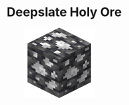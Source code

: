 # Deepslate Holy Ore

<figure><img src="https://github.com/ItsMePok/PFE/blob/wikiAssets/ore/DeepslateHolyOre.png?raw=true" alt=""><figcaption></figcaption></figure>

